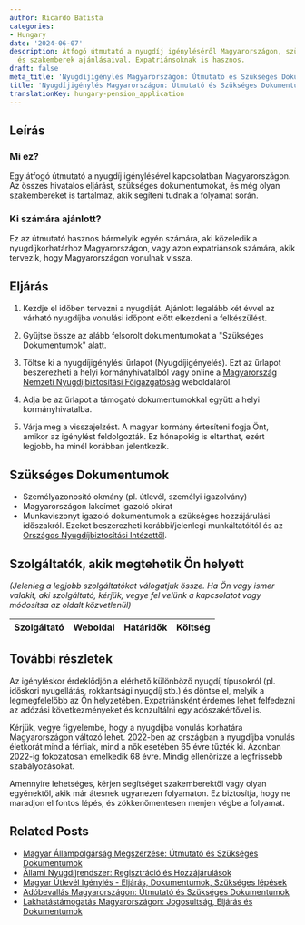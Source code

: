 ```yaml
---
author: Ricardo Batista
categories:
- Hungary
date: '2024-06-07'
description: Átfogó útmutató a nyugdíj igényléséről Magyarországon, szükséges dokumentumokkal
  és szakemberek ajánlásaival. Expatriánsoknak is hasznos.
draft: false
meta_title: 'Nyugdíjigénylés Magyarországon: Útmutató és Szükséges Dokumentumok'
title: 'Nyugdíjigénylés Magyarországon: Útmutató és Szükséges Dokumentumok'
translationKey: hungary-pension_application
---
```



## Leírás
### Mi ez?
Egy átfogó útmutató a nyugdíj igénylésével kapcsolatban Magyarországon. Az összes hivatalos eljárást, szükséges dokumentumokat, és még olyan szakembereket is tartalmaz, akik segíteni tudnak a folyamat során.

### Ki számára ajánlott?
Ez az útmutató hasznos bármelyik egyén számára, aki közeledik a nyugdíjkorhatárhoz Magyarországon, vagy azon expatriánsok számára, akik tervezik, hogy Magyarországon vonulnak vissza.

## Eljárás
1. Kezdje el időben tervezni a nyugdíját. Ajánlott legalább két évvel az várható nyugdíjba vonulási időpont előtt elkezdeni a felkészülést.

2. Gyűjtse össze az alább felsorolt dokumentumokat a "Szükséges Dokumentumok" alatt.

3. Töltse ki a nyugdíjigénylési űrlapot (Nyugdíjigényelés). Ezt az űrlapot beszerezheti a helyi kormányhivatalból vagy online a [Magyarország Nemzeti Nyugdíjbiztosítási Főigazgatóság](https://onkormanyzat.munka.hu/Lapok/default.aspx) weboldaláról.

4. Adja be az űrlapot a támogató dokumentumokkal együtt a helyi kormányhivatalba.

5. Várja meg a visszajelzést. A magyar kormány értesíteni fogja Önt, amikor az igénylést feldolgozták. Ez hónapokig is eltarthat, ezért legjobb, ha minél korábban jelentkezik.

## Szükséges Dokumentumok
- Személyazonosító okmány (pl. útlevél, személyi igazolvány)
- Magyarországon lakcímet igazoló okirat
- Munkaviszonyt igazoló dokumentumok a szükséges hozzájárulási időszakról. Ezeket beszerezheti korábbi/jelenlegi munkáltatóitól és az [Országos Nyugdíjbiztosítási Intézettől](https://onkormanyzat.munka.hu/Lapok/fooldal.aspx).

## Szolgáltatók, akik megtehetik Ön helyett
_(Jelenleg a legjobb szolgáltatókat válogatjuk össze. Ha Ön vagy ismer valakit, aki szolgáltató, kérjük, vegye fel velünk a kapcsolatot vagy módosítsa az oldalt közvetlenül)_

| Szolgáltató     |     Weboldal    |     Határidők    |       Költség     |
| --------------- | --------------- |  :-------------: | :-------------: |

## További részletek
Az igényléskor érdeklődjön a elérhető különböző nyugdíj típusokról (pl. időskori nyugellátás, rokkantsági nyugdíj stb.) és döntse el, melyik a legmegfelelőbb az Ön helyzetében. Expatriánsként érdemes lehet felfedezni az adózási következményeket és konzultálni egy adószakértővel is.

Kérjük, vegye figyelembe, hogy a nyugdíjba vonulás korhatára Magyarországon változó lehet. 2022-ben az országban a nyugdíjba vonulás életkorát mind a férfiak, mind a nők esetében 65 évre tűzték ki. Azonban 2022-ig fokozatosan emelkedik 68 évre. Mindig ellenőrizze a legfrissebb szabályozásokat.

Amennyire lehetséges, kérjen segítséget szakemberektől vagy olyan egyénektől, akik már átesnek ugyanezen folyamaton. Ez biztosítja, hogy ne maradjon el fontos lépés, és zökkenőmentesen menjen végbe a folyamat.


## Related Posts

- [Magyar Állampolgárság Megszerzése: Útmutató és Szükséges Dokumentumok](https://tramitit.com/hu/guides/hungary/allampolgarsagi_kerelmek/)
- [Állami Nyugdíjrendszer: Regisztráció és Hozzájárulások](https://tramitit.com/hu/guides/hungary/belepes_az_allami_nyugdijrendszerbe/)
- [Magyar Útlevél Igénylés - Eljárás, Dokumentumok, Szükséges lépések](https://tramitit.com/hu/guides/hungary/utlevel_igenylese/)
- [Adóbevallás Magyarországon: Útmutató és Szükséges Dokumentumok](https://tramitit.com/hu/guides/hungary/adobevallas_benyujtasa/)
- [Lakhatástámogatás Magyarországon: Jogosultság, Eljárás és Dokumentumok](https://tramitit.com/hu/guides/hungary/lakastamogatas_igenylese/)